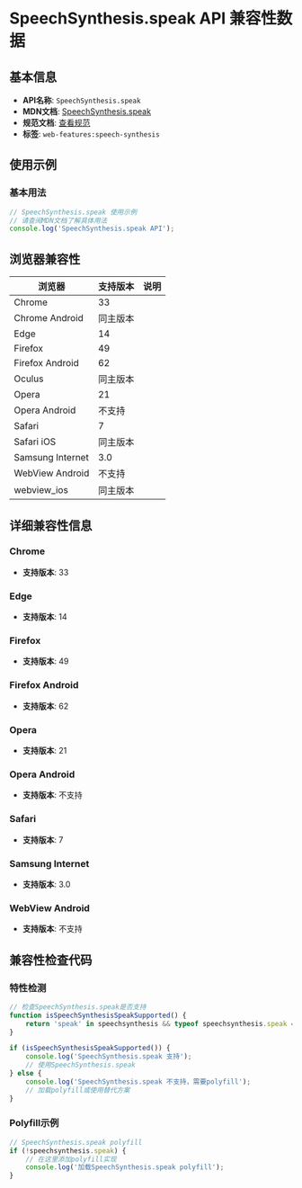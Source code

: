 # SpeechSynthesis.speak API 兼容性数据

## 基本信息

- **API名称**: `SpeechSynthesis.speak`
- **MDN文档**: [SpeechSynthesis.speak](https://developer.mozilla.org/docs/Web/API/SpeechSynthesis/speak)
- **规范文档**: [查看规范](https://webaudio.github.io/web-speech-api/#dom-speechsynthesis-speak)
- **标签**: `web-features:speech-synthesis`

## 使用示例

### 基本用法

```javascript
// SpeechSynthesis.speak 使用示例
// 请查阅MDN文档了解具体用法
console.log('SpeechSynthesis.speak API');
```

## 浏览器兼容性

| 浏览器 | 支持版本 | 说明 |
|--------|----------|------|
| Chrome | 33 |  |
| Chrome Android | 同主版本 |  |
| Edge | 14 |  |
| Firefox | 49 |  |
| Firefox Android | 62 |  |
| Oculus | 同主版本 |  |
| Opera | 21 |  |
| Opera Android | 不支持 |  |
| Safari | 7 |  |
| Safari iOS | 同主版本 |  |
| Samsung Internet | 3.0 |  |
| WebView Android | 不支持 |  |
| webview_ios | 同主版本 |  |

## 详细兼容性信息

### Chrome

- **支持版本**: 33

### Edge

- **支持版本**: 14

### Firefox

- **支持版本**: 49

### Firefox Android

- **支持版本**: 62

### Opera

- **支持版本**: 21

### Opera Android

- **支持版本**: 不支持

### Safari

- **支持版本**: 7

### Samsung Internet

- **支持版本**: 3.0

### WebView Android

- **支持版本**: 不支持

## 兼容性检查代码

### 特性检测

```javascript
// 检查SpeechSynthesis.speak是否支持
function isSpeechSynthesisSpeakSupported() {
    return 'speak' in speechsynthesis && typeof speechsynthesis.speak === 'function';
}

if (isSpeechSynthesisSpeakSupported()) {
    console.log('SpeechSynthesis.speak 支持');
    // 使用SpeechSynthesis.speak
} else {
    console.log('SpeechSynthesis.speak 不支持，需要polyfill');
    // 加载polyfill或使用替代方案
}
```

### Polyfill示例

```javascript
// SpeechSynthesis.speak polyfill
if (!speechsynthesis.speak) {
    // 在这里添加polyfill实现
    console.log('加载SpeechSynthesis.speak polyfill');
}
```


